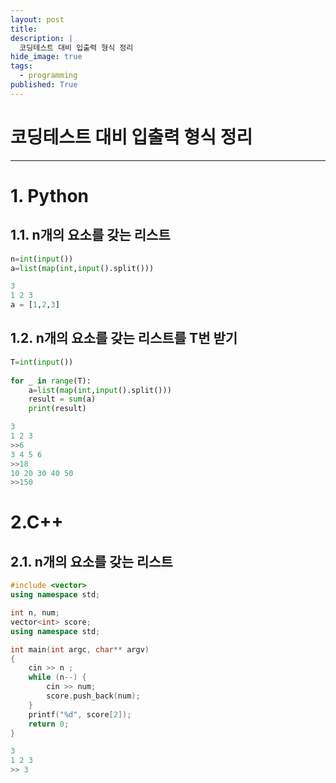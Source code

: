 ```yaml
---
layout: post
title: 
description: |
  코딩테스트 대비 입출력 형식 정리
hide_image: true
tags:
  - programming
published: True
---
```


# 코딩테스트 대비 입출력 형식 정리
* * *

# 1. Python

## 1.1. n개의 요소를 갖는 리스트 
```py
n=int(input())
a=list(map(int,input().split()))
```
```py
3
1 2 3
a = [1,2,3]
```

## 1.2. n개의 요소를 갖는 리스트를 T번 받기
```py
T=int(input())
  
for _ in range(T):
    a=list(map(int,input().split()))
    result = sum(a)
    print(result)
```
```py
3
1 2 3
>>6
3 4 5 6
>>18
10 20 30 40 50
>>150
```

# 2.C++
## 2.1. n개의 요소를 갖는 리스트
```cpp
#include <vector>
using namespace std;

int n, num;
vector<int> score;
using namespace std;

int main(int argc, char** argv)
{
	cin >> n ;
	while (n--) {
		cin >> num;
		score.push_back(num);
	}
	printf("%d", score[2]);
	return 0;
}
```
```cpp
3
1 2 3
>> 3
```
